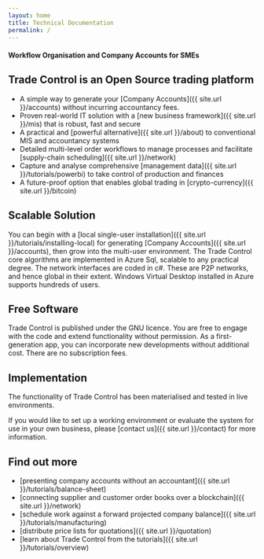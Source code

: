 ```yaml
---
layout: home
title: Technical Documentation
permalink: /
---
```

#### Workflow Organisation and Company Accounts for SMEs

## Trade Control is an Open Source trading platform

- A simple way to generate your [Company Accounts]({{ site.url }}/accounts) without incurring accountancy fees.
- Proven real-world IT solution with a [new business framework]({{ site.url }}/mis) that is robust, fast and secure
- A practical and [powerful alternative]({{ site.url }}/about) to conventional MIS and accountancy systems
- Detailed multi-level order workflows to manage processes and facilitate [supply-chain scheduling]({{ site.url }}/network)
- Capture and analyse comprehensive [management data]({{ site.url }}/tutorials/powerbi) to take control of production and finances
- A future-proof option that enables global trading in [crypto-currency]({{ site.url }}/bitcoin)

## Scalable Solution

You can begin with a [local single-user installation]({{ site.url }}/tutorials/installing-local) for generating [Company Accounts]({{ site.url }}/accounts), then grow into the multi-user environment. The Trade Control core algorithms are implemented in Azure Sql, scalable to any practical degree. The network interfaces are coded in c#. These are P2P networks, and hence global in their extent. Windows Virtual Desktop installed in Azure supports hundreds of users.

## Free Software

Trade Control is published under the GNU licence. You are free to engage with the code and extend functionality without permission. As a first-generation app, you can incorporate new developments without additional cost. There are no subscription fees.

## Implementation

The functionality of Trade Control has been materialised and tested in live environments.

If you would like to set up a working environment or evaluate the system for use in your own business, please [contact us]({{ site.url }}/contact) for more information.

## Find out more

- [presenting company accounts without an accountant]({{ site.url }}/tutorials/balance-sheet)
- [connecting supplier and customer order books over a blockchain]({{ site.url }}/network)
- [schedule work against a forward projected company balance]({{ site.url }}/tutorials/manufacturing)
- [distribute price lists for quotations]({{ site.url }}/quotation)
- [learn about Trade Control from the tutorials]({{ site.url }}/tutorials/overview)
